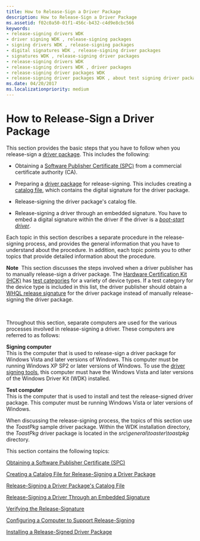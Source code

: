 ```yaml
---
title: How to Release-Sign a Driver Package
description: How to Release-Sign a Driver Package
ms.assetid: f02c0a50-01f1-456c-b432-c4d9e8cbc566
keywords:
- release-signing drivers WDK
- driver signing WDK , release-signing packages
- signing drivers WDK , release-signing packages
- digital signatures WDK , release-signing driver packages
- signatures WDK , release-signing driver packages
- release-signing drivers WDK
- release-signing drivers WDK , driver packages
- release-signing driver packages WDK
- release-signing driver packages WDK , about test signing driver packages
ms.date: 04/20/2017
ms.localizationpriority: medium
---
```


# How to Release-Sign a Driver Package


This section provides the basic steps that you have to follow when you release-sign a [driver package](driver-packages.md). This includes the following:

-   Obtaining a [Software Publisher Certificate (SPC)](software-publisher-certificate.md) from a commercial certificate authority (CA).

-   Preparing a [driver package](driver-packages.md) for release-signing. This includes creating a [catalog file](catalog-files.md), which contains the digital signature for the driver package.

-   Release-signing the driver package's catalog file.

-   Release-signing a driver through an embedded signature. You have to embed a digital signature within the driver if the driver is a [*boot-start driver*](https://msdn.microsoft.com/library/windows/hardware/ff556272#wdkgloss-boot-start-driver).

Each topic in this section describes a separate procedure in the release-signing process, and provides the general information that you have to understand about the procedure. In addition, each topic points you to other topics that provide detailed information about the procedure.

**Note**  This section discusses the steps involved when a driver publisher has to manually release-sign a driver package. The [Hardware Certification Kit (HCK)](http://go.microsoft.com/fwlink/p/?linkid=227016) has [test categories](http://go.microsoft.com/fwlink/p/?linkid=189178) for a variety of device types. If a test category for the device type is included in this list, the driver publisher should obtain a [WHQL release signature](whql-release-signature.md) for the driver package instead of manually release-signing the driver package.

 

Throughout this section, separate computers are used for the various processes involved in release-signing a driver. These computers are referred to as follows:

<a href="" id="--------signing-computer"></a> **Signing computer**  
This is the computer that is used to release-sign a driver package for Windows Vista and later versions of Windows. This computer must be running Windows XP SP2 or later versions of Windows. To use the [driver signing tools](https://msdn.microsoft.com/library/windows/hardware/ff552958), this computer must have the Windows Vista and later versions of the Windows Driver Kit (WDK) installed.

<a href="" id="test-computer"></a>**Test computer**  
This is the computer that is used to install and test the release-signed driver package. This computer must be running Windows Vista or later versions of Windows.

When discussing the release-signing process, the topics of this section use the *ToastPkg* sample driver package. Within the WDK installation directory, the *ToastPkg* driver package is located in the *src\\general\\toaster\\toastpkg* directory.

This section contains the following topics:

[Obtaining a Software Publisher Certificate (SPC)](obtaining-a-software-publisher-certificate--spc-.md)

[Creating a Catalog File for Release-Signing a Driver Package](creating-a-catalog-file-for-release-signing-a-driver-package.md)

[Release-Signing a Driver Package's Catalog File](release-signing-a-driver-package-s-catalog-file.md)

[Release-Signing a Driver Through an Embedded Signature](release-signing-a-driver-through-an-embedded-signature.md)

[Verifying the Release-Signature](verifying-the-release-signature.md)

[Configuring a Computer to Support Release-Signing](configuring-a-computer-to-support-release-signing.md)

[Installing a Release-Signed Driver Package](installing-a-release-signed-driver-package.md)

 

 





